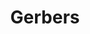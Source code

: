 ---
ee_id: '2214'
site: '1'
type: '2'
long_id: 2012-096 Gerbers
url: 2012-096-gerbers
title: Gerbers
year: '2012'
medium: Pen on paper
commission:
dims: 24 X 36 inches
pitch:
ps:
live_url:
related:
youtube:
imgs: gerbers-2012-096-digital-full-database-ih.jpg
subheading:
display_year: '2012'
download:
add_credit:
add_credits:
related_code:
layout: things-i-made
---